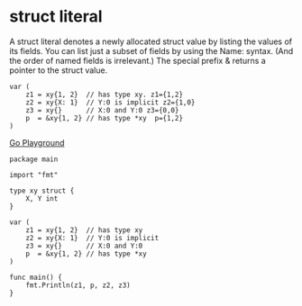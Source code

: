 
# struct literal

A struct literal denotes a newly allocated struct value by listing the values of its fields.
You can list just a subset of fields by using the Name: syntax. (And the order of named fields is irrelevant.)
The special prefix & returns a pointer to the struct value.

```
var (
	z1 = xy{1, 2}  // has type xy. z1={1,2}
	z2 = xy{X: 1}  // Y:0 is implicit z2={1,0}
	z3 = xy{}      // X:0 and Y:0 z3={0,0}
	p  = &xy{1, 2} // has type *xy  p={1,2}
)
```

[Go Playground](https://play.golang.org/p/P5whnHh57Zn)
```
package main

import "fmt"

type xy struct {
	X, Y int
}

var (
	z1 = xy{1, 2}  // has type xy
	z2 = xy{X: 1}  // Y:0 is implicit
	z3 = xy{}      // X:0 and Y:0
	p  = &xy{1, 2} // has type *xy
)

func main() {
	fmt.Println(z1, p, z2, z3)
}
```

